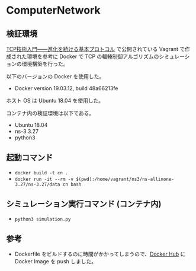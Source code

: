 # ComputerNetwork

## 検証環境
[TCP技術入門――進化を続ける基本プロトコル](https://github.com/dilmnqvovpnmlib/tcp-book) で公開されている Vagrant で作成された環境を参考に Docker で TCP の輻輳制御アルゴリズムのシミュレーションの環境構築を行った。

以下のバージョンの Docker を使用した。
- Docker version 19.03.12, build 48a66213fe

ホスト OS は Ubuntu 18.04 を使用した。

コンテナ内の検証環境は以下である。
- Ubuntu 18.04
- ns-3 3.27
- python3

## 起動コマンド
- `docker build -t cn .`
- `docker run -it --rm -v $(pwd):/home/vagrant/ns3/ns-allinone-3.27/ns-3.27/data cn bash`

## シミュレーション実行コマンド (コンテナ内)
- `python3 simulation.py`

## 参考
- Dockerfile をビルドするのに時間がかかってしまうので、[Docker Hub](https://hub.docker.com/r/dilmnqvovpnmlib/cn) に Docker Image を push しました。

